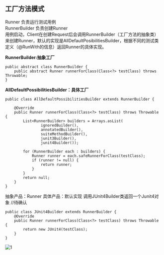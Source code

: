 ## 工厂方法模式

Runner 负责运行测试用例  
RunnerBuilder 负责创建Runner   
用例启动，Client在创建Request后会调用RunnerBuilder（工厂方法的抽象类）来创建Runner，默认的实现是AllDefaultPosibilitiesBuilder，根据不同的测试类定义（@RunWith的信息）返回Runner的具体实现。

**RunnerBuilder:抽象工厂**
```
public abstract class RunnerBuilder {
    public abstract Runner runnerForClass(Class<?> testClass) throws Throwable;
}
```
**AllDefaultPossibilitiesBuilder：具体工厂**
```
public class AllDefaultPossibilitiesBuilder extends RunnerBuilder {

    @Override
    public Runner runnerForClass(Class<?> testClass) throws Throwable {
        List<RunnerBuilder> builders = Arrays.asList(
                ignoredBuilder(),
                annotatedBuilder(),
                suiteMethodBuilder(),
                junit3Builder(),
                junit4Builder());

        for (RunnerBuilder each : builders) {
            Runner runner = each.safeRunnerForClass(testClass);
            if (runner != null) {
                return runner;
            }
        }
        return null;
    }
}
```

抽象产品：Runner
具体产品：默认实现 调用JUnit4Builder类返回一个Junit4对象 //待确认
```
public class JUnit4Builder extends RunnerBuilder {
    @Override
    public Runner runnerForClass(Class<?> testClass) throws Throwable {
        return new JUnit4(testClass);
    }
}
```
![1](https://imgchr.com/i/rdX8JI)
